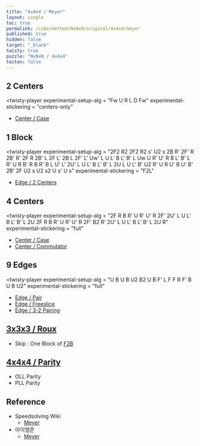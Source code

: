 ```yaml
---
title: "4x4x4 / Meyer"
layout: single
toc: true
permalink: /cube/method/NxNxN/original/4x4x4/meyer
published: true
hidden: false
target: "_blank"
twisty: true
puzzle: "NxNxN / 4x4x4"
teston: false
---
```

<span
  id     = "cube"
  puzzle = "{{page.puzzle}}"
  teston = "{{page.teston}}"
  alg                       = "y y y y"
  experimental-setup-anchor = "end" >

<head>
  <base target = "{{page.target}}">
</head>



## 2 Centers

<twisty-player
  experimental-setup-alg  = "Fw U R L D Fw"
  experimental-stickering = "centers-only"
></twisty-player>

- [Center / Case](/cube/method/NxNxN/original/4x4x4/center/case)



## 1 Block

<twisty-player
  experimental-setup-alg  = "2F2 R2 2F2 R2 s' U2 s 2B R' 2F' R 2B' R' 2F R 2B' L 2F L' 2B L 2F' L' Uw' L U L' B L' B' L Uw U R' U' R B L' B' L R' U R B' R B R' B L U' L' 2U' L U L' B L' B' L 2U L U L' B' U2 R' U R U' B U' B' 2B' 2F U2 s U2 s2 U s' U s"
  experimental-stickering = "F2L"
></twisty-player>

- [Edge / 2 Centers](/cube/method/NxNxN/original/4x4x4/edge/2_centers)



## 4 Centers

<twisty-player
  experimental-setup-alg  = "2F R B R' U R' U' R 2F' 2U' L U L' B L' B' L 2U 2F R B R' U R' U' R 2F' B2 R' 2U' L U L' B L' B' L 2U R"
  experimental-stickering = "full"
></twisty-player>

- [Center / Case](/cube/method/NxNxN/original/4x4x4/center/case)
- [Center / Commutator](/cube/method/NxNxN/original/4x4x4/center/commutator)



## 9 Edges

<twisty-player
  experimental-setup-alg  = "U B U B U2 B2 U B F' L F F R F' B U B U2"
  experimental-stickering = "full"
></twisty-player>

- [Edge / Pair](/cube/method/NxNxN/original/4x4x4/edge/pair)
- [Edge / Freeslice](/cube/method/NxNxN/original/4x4x4/edge/freeslice)
- [Edge / 3-2 Pairing](/cube/method/NxNxN/original/4x4x4/edge/3-2_pairing)



## [3x3x3 / Roux](/cube/method/NxNxN/original/3x3x3/roux)

- Skip : One Block of [F2B](/cube/method/NxNxN/original/3x3x3/roux#f2b)

## [4x4x4 / Parity](/cube/method/NxNxN/original/4x4x4/parity)

- OLL Parity
- PLL Parity



## Reference

- Speedsolving Wiki
  - [Meyer](https://www.speedsolving.com/wiki/index.php/Meyer_method)
- 아이엠준
  - [Meyer](https://youtu.be/iBbqL0v3naI)
